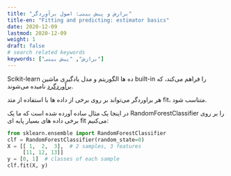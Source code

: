 ```yaml
---
title: "برازش و پیش بینی: اصول برآوردگر"
title-en: "Fitting and predicting: estimator basics"
date: 2020-12-09
lastmod: 2020-12-09
weight: 1
draft: false
# search related keywords
keywords: ["برازش", "پیش بینی"]
---
```


Scikit-learn
ده ها الگوریتم و مدل یادگیری ماشین built-in را فراهم می‌کند،
که
[برآوردگرد](https://scikit-learn.org/stable/glossary.html#term-estimators)
نامیده می‌شوند.

هر براوردگر می‌تواند بر روی برخی از داده ها با استفاده از متد fit، متناسب شود.

در اینجا یک مثال ساده آورده شده است که ما یک RandomForestClassifier را بر روی برخی داده های بسیار پایه ای fit می‌کنیم:


```python
from sklearn.ensemble import RandomForestClassifier
clf = RandomForestClassifier(random_state=0)
X = [[ 1,  2,  3],  # 2 samples, 3 features
     [11, 12, 13]]
y = [0, 1]  # classes of each sample
clf.fit(X, y)
```